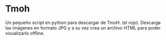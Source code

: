 # Tmoh
Un pequeño script en python para descargar de TmoH. (el rojo). Descarga las imágenes en formato JPG y a su vez crea un archivo HTML para poder visualizarlo offline.
